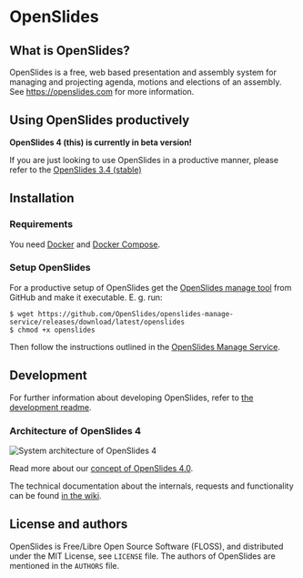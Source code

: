 # OpenSlides

## What is OpenSlides?

OpenSlides is a free, web based presentation and assembly system for
managing and projecting agenda, motions and elections of an assembly. See
https://openslides.com for more information.


## Using OpenSlides productively

__OpenSlides 4 (this) is currently in beta version!__

If you are just looking to use OpenSlides in a productive manner, please refer
to the [OpenSlides 3.4 (stable)](https://github.com/OpenSlides/OpenSlides/tree/stable/3.4.x)


## Installation

### Requirements

You need [Docker](https://docs.docker.com/engine/install/) and [Docker
Compose](https://docs.docker.com/compose/install/).

### Setup OpenSlides

For a productive setup of OpenSlides get the [OpenSlides manage
tool](https://github.com/OpenSlides/openslides-manage-service/releases/tag/latest)
from GitHub and make it executable. E. g. run:

    $ wget https://github.com/OpenSlides/openslides-manage-service/releases/download/latest/openslides
    $ chmod +x openslides

Then follow the instructions outlined in the [OpenSlides Manage
Service](https://github.com/OpenSlides/openslides-manage-service).


## Development

For further information about developing OpenSlides, refer to [the development
readme](DEVELOPMENT.md).

### Architecture of OpenSlides 4

![System architecture of OpenSlides 4](https://raw.githubusercontent.com/wiki/OpenSlides/OpenSlides/OS4/img/OpenSlides4.svg)

Read more about our [concept of OpenSlides 4.0](https://github.com/OpenSlides/OpenSlides/wiki/DE%3AKonzept-OpenSlides-4).

The technical documentation about the internals, requests and functionality can
be found [in the wiki](https://github.com/OpenSlides/OpenSlides/wiki/DE%3AKonzept-OpenSlides-4).


## License and authors

OpenSlides is Free/Libre Open Source Software (FLOSS), and distributed
under the MIT License, see ``LICENSE`` file. The authors of OpenSlides are
mentioned in the ``AUTHORS`` file.
